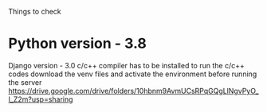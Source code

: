 Things to check
# Python version - 3.8
 Django version - 3.0
 c/c++ compiler has to be installed to run the c/c++ codes
 download the venv files and activate the environment before running the server https://drive.google.com/drive/folders/10hbnm9AvmUCsRPqGQgLlNgvPyO_I_Z2m?usp=sharing
